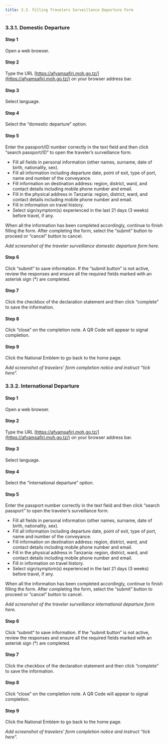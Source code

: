 ```yaml
---
title: 3.3. Filling Travelers Surveillance Departure Form
---
```


### 3.3.1. Domestic Departure

#### Step 1
Open a web browser.

#### Step 2
Type the URL [https://afyamsafiri.moh.go.tz/](https://afyamsafiri.moh.go.tz/) on your browser address bar.

#### Step 3
Select language.

#### Step 4
Select the “domestic departure” option.

#### Step 5
Enter the passport/ID number correctly in the text field and then click “search passport/ID” to open the traveler’s surveillance form.

- Fill all fields in personal information (other names, surname, date of birth, nationality, sex).
- Fill all information including departure date, point of exit, type of port, name and number of the conveyance.
- Fill information on destination address: region, district, ward, and contact details including mobile phone number and email.
- Fill in the physical address in Tanzania: region, district, ward, and contact details including mobile phone number and email.
- Fill in information on travel history.
- Select sign/symptom(s) experienced in the last 21 days (3 weeks) before travel, if any.

When all the information has been completed accordingly, continue to finish filling the form. After completing the form, select the “submit” button to proceed or “cancel” button to cancel.

_Add screenshot of the traveler surveillance domestic departure form here._

#### Step 6
Click “submit” to save information. If the “submit button” is not active, review the responses and ensure all the required fields marked with an asterisk sign (*) are completed.

#### Step 7
Click the checkbox of the declaration statement and then click “complete” to save the information.

#### Step 8
Click “close” on the completion note. A QR Code will appear to signal completion.

#### Step 9
Click the National Emblem to go back to the home page.

_Add screenshot of travelers’ form completion notice and instruct “tick here”._

### 3.3.2. International Departure

#### Step 1
Open a web browser.

#### Step 2
Type the URL [https://afyamsafiri.moh.go.tz/](https://afyamsafiri.moh.go.tz/) on your browser address bar.

#### Step 3
Select language.

#### Step 4
Select the “international departure” option.

#### Step 5
Enter the passport number correctly in the text field and then click “search passport” to open the traveler’s surveillance form.

- Fill all fields in personal information (other names, surname, date of birth, nationality, sex).
- Fill all information including departure date, point of exit, type of port, name and number of the conveyance.
- Fill information on destination address: region, district, ward, and contact details including mobile phone number and email.
- Fill in the physical address in Tanzania: region, district, ward, and contact details including mobile phone number and email.
- Fill in information on travel history.
- Select sign/symptom(s) experienced in the last 21 days (3 weeks) before travel, if any.

When all the information has been completed accordingly, continue to finish filling the form. After completing the form, select the “submit” button to proceed or “cancel” button to cancel.

_Add screenshot of the traveler surveillance international departure form here._

#### Step 6
Click “submit” to save information. If the “submit button” is not active, review the responses and ensure all the required fields marked with an asterisk sign (*) are completed.

#### Step 7
Click the checkbox of the declaration statement and then click “complete” to save the information.

#### Step 8
Click “close” on the completion note. A QR Code will appear to signal completion.

#### Step 9
Click the National Emblem to go back to the home page.

_Add screenshot of travelers’ form completion notice and instruct “tick here”._

